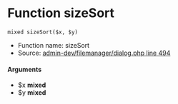 Function sizeSort
===========================





    mixed sizeSort($x, $y)

* Function name: sizeSort
* Source: [admin-dev/filemanager/dialog.php line 494](https://github.com/PrestaShop/PrestaShop/blob/1.6.1.1/admin-dev/filemanager/dialog.php#L494)

#### Arguments
* $x **mixed**
* $y **mixed**

